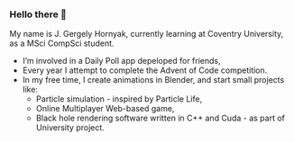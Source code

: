 ### Hello there 👋

<!--
**gregoryhornyak/gregoryhornyak** is a ✨ _special_ ✨ repository because its `README.md` (this file) appears on your GitHub profile.
Here are some ideas to get you started:
-->

My name is J. Gergely Hornyak, currently learning at Coventry University, as a MSci CompSci student.

- I’m involved in a Daily Poll app depeloped for friends,
- Every year I attempt to complete the Advent of Code competition.
- In my free time, I create animations in Blender, and start small projects like:
  -  Particle simulation - inspired by Particle Life,
  -  Online Multiplayer Web-based game,
  -  Black hole rendering software written in C++ and Cuda - as part of University project.

